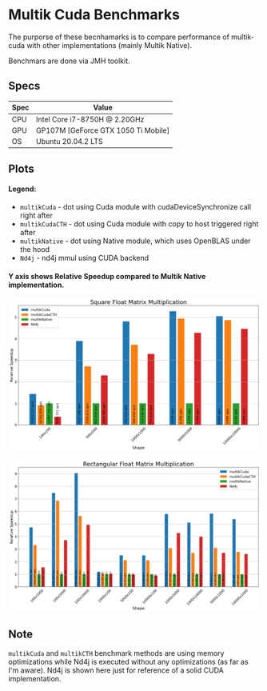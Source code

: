 # Multik Cuda Benchmarks
The purporse of these becnhamarks is to compare performance of multik-cuda with other implementations (mainly Multik Native).

Benchmars are done via JMH toolkit.

## Specs
| Spec | Value                               |
|------|-------------------------------------|
| CPU  | Intel Core i7-8750H @ 2.20GHz       |
| GPU  | GP107M [GeForce GTX 1050 Ti Mobile] |
| OS   | Ubuntu 20.04.2 LTS                  |

## Plots
#### Legend:
* `multikCuda` - dot using Cuda module with cudaDeviceSynchronize call right after  
* `multikCudaCTH` - dot using Cuda module with copy to host triggered right after
* `multikNative` - dot using Native module, which uses OpenBLAS under the hood
* `Nd4j` - nd4j mmul using CUDA backend

#### Y axis shows Relative Speedup compared to Multik Native implementation.
![SquareMatrixMultiplication](results/SquareFloatMatrixMultiplication.png)

![RectangularMatrixMultiplication](results/RectangularFloatMatrixMultiplication.png)

## Note

`multikCuda` and `multikCTH` benchmark methods are using memory optimizations while Nd4j is executed without any optimizations (as far as I'm aware). Nd4j is shown here just for reference of a solid CUDA implementation.
